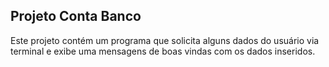## Projeto Conta Banco

Este projeto contém um programa que solicita alguns dados do usuário via terminal e exibe uma mensagens de boas vindas com os dados inseridos.
